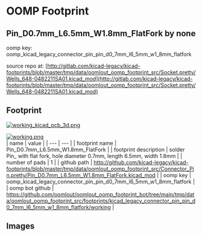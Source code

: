 # OOMP Footprint  
## Pin_D0.7mm_L6.5mm_W1.8mm_FlatFork  by none  
  
oomp key: oomp_kicad_legacy_connector_pin_pin_d0_7mm_l6_5mm_w1_8mm_flatfork  
  
source repo at: [http://gitlab.com/kicad-legacy/kicad-footprints/blob/master/tmp/data/oomlout_oomp_footprint_src/Socket.pretty/Wells_648-0482211SA01.kicad_mod](http://gitlab.com/kicad-legacy/kicad-footprints/blob/master/tmp/data/oomlout_oomp_footprint_src/Socket.pretty/Wells_648-0482211SA01.kicad_mod)  
## Footprint  
  
[![working_kicad_pcb_3d.png](working_kicad_pcb_3d_600.png)](working_kicad_pcb_3d.png)  
  
[![working.png](working_600.png)](working.png)  
| name | value | 
| --- | --- | 
| footprint name | Pin_D0.7mm_L6.5mm_W1.8mm_FlatFork | 
| footprint description | solder Pin_ with flat fork, hole diameter 0.7mm, length 6.5mm, width 1.8mm | 
| number of pads | 1 | 
| github path | http://github.com/kicad-legacy/kicad-footprints/blob/master/tmp/data/oomlout_oomp_footprint_src/Connector_Pin.pretty/Pin_D0.7mm_L6.5mm_W1.8mm_FlatFork.kicad_mod | 
| oomp key | oomp_kicad_legacy_connector_pin_pin_d0_7mm_l6_5mm_w1_8mm_flatfork | 
| oomp bot github | https://github.com/oomlout/oomlout_oomp_footprint_bot/tree/main/tmp/data/oomlout_oomp_footprint_src/footprints/kicad_legacy_connector_pin_pin_d0_7mm_l6_5mm_w1_8mm_flatfork/working | 
## Images  

